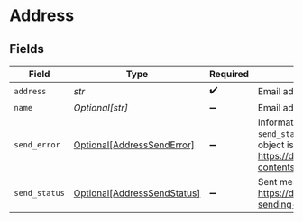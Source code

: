 # Address


## Fields

| Field                                                                                                                                                                                                                                                            | Type                                                                                                                                                                                                                                                             | Required                                                                                                                                                                                                                                                         | Description                                                                                                                                                                                                                                                      | Example                                                                                                                                                                                                                                                          |
| ---------------------------------------------------------------------------------------------------------------------------------------------------------------------------------------------------------------------------------------------------------------- | ---------------------------------------------------------------------------------------------------------------------------------------------------------------------------------------------------------------------------------------------------------------- | ---------------------------------------------------------------------------------------------------------------------------------------------------------------------------------------------------------------------------------------------------------------- | ---------------------------------------------------------------------------------------------------------------------------------------------------------------------------------------------------------------------------------------------------------------- | ---------------------------------------------------------------------------------------------------------------------------------------------------------------------------------------------------------------------------------------------------------------- |
| `address`                                                                                                                                                                                                                                                        | *str*                                                                                                                                                                                                                                                            | :heavy_check_mark:                                                                                                                                                                                                                                               | Email address                                                                                                                                                                                                                                                    | messaging@epilot.cloud                                                                                                                                                                                                                                           |
| `name`                                                                                                                                                                                                                                                           | *Optional[str]*                                                                                                                                                                                                                                                  | :heavy_minus_sign:                                                                                                                                                                                                                                               | Email address alias                                                                                                                                                                                                                                              | epilot                                                                                                                                                                                                                                                           |
| `send_error`                                                                                                                                                                                                                                                     | [Optional[AddressSendError]](../../models/shared/addresssenderror.md)                                                                                                                                                                                            | :heavy_minus_sign:                                                                                                                                                                                                                                               | Information about reject, complaint or bounce event. Only available if `send_status` is REJECT, COMPLAINT, BOUNCE or ERROR.\<br/>JSON object is defined by AWS SES. Reference at <https://docs.aws.amazon.com/ses/latest/DeveloperGuide/notification-contents.html><br/> |                                                                                                                                                                                                                                                                  |
| `send_status`                                                                                                                                                                                                                                                    | [Optional[AddressSendStatus]](../../models/shared/addresssendstatus.md)                                                                                                                                                                                          | :heavy_minus_sign:                                                                                                                                                                                                                                               | Sent message status regarding to this recipient.\<br/>Reference at <https://docs.aws.amazon.com/ses/latest/DeveloperGuide/monitor-sending-activity.html><br/>                                                                                                    |                                                                                                                                                                                                                                                                  |